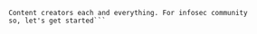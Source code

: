 ```In this repository, I will to demonstrate Infosec writeups, Bug bounty tips, 
Content creators each and everything. For infosec community 
so, let's get started```
